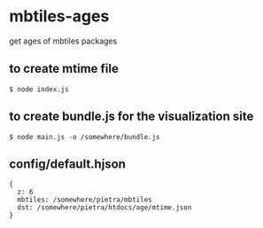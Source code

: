 # mbtiles-ages
get ages of mbtiles packages

## to create mtime file
```console
$ node index.js
```

## to create bundle.js for the visualization site
```console
$ node main.js -o /somewhere/bundle.js
```

## config/default.hjson
```
{
  z: 6
  mbtiles: /somewhere/pietra/mbtiles
  dst: /somewhere/pietra/htdocs/age/mtime.json
}
```

